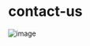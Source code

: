 # contact-us
![image](https://github.com/Debarjitmohanty/contact-us/assets/91021174/e7642731-6650-48d0-85c2-e7510050bfca)
